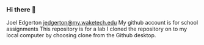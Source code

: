 ﻿### Hi there 👋

<!--
**Jedgerton49/Jedgerton49** is a ✨ _special_ ✨ repository because its `README.md` (this file) appears on your GitHub profile.

Here are some ideas to get you started:

- 🔭 I’m currently working on ...
- 🌱 I’m currently learning ...
- 👯 I’m looking to collaborate on ...
- 🤔 I’m looking for help with ...
- 💬 Ask me about ...
- 📫 How to reach me: ...
- 😄 Pronouns: ...
- ⚡ Fun fact: ...
-->

Joel Edgerton
jedgerton@my.waketech.edu
My github account is for school assignments
This repository is for a lab
I cloned the repository on to my local computer by choosing clone from the Github desktop.
